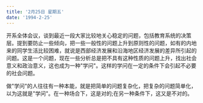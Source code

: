 ```yaml
---
title: '2月25日 星期五'
date: '1994-2-25'
---
```

开系全体会议，谈到最近一段大家比较地关心稳定的问题，包括教育系统的决策层。提到要防止一些倾向，把一些一般性的问题上升到原则性的问题，如有的内地来的同学生活比较困难，就说是西部经济发展和沿海地区经济发展的差异所引起的问题。这是一个问题，现在一些分析总是把不具有这种性质的问题上升，找出社会意义和政治意义，这也成为一种"学问"。这样的学问在一定的条件下会引起不必要的社会问题。

做"学问"的人往往有一种本能，就是把简单的问题复杂化，把复杂的问题简单化，以为这就是"学问"。在一种场合下，这是对的;在另一种条件下，这又是不对的。